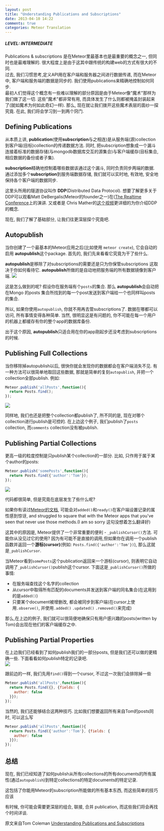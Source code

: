```yaml
---
layout: post
title: "Understanding Publications and Subscriptions"
date: 2013-04-10 14:22
comments: true
categories: Meteor Translation
---
```


##### LEVEL: INTERMEDIATE
Publications & subscriptions 是在Meteor里最基本也是最重要的概念之一, 但同时也是最难理解的. 很大程度上是由于这其中跟传统的构建web的方式有很大的不同.  
过去, 我们习惯思考,定义API用在客户端和服务器之间进行数据传递, 而在Meteor中, 客户端和服务端的数据是同步的. 我们使用publications来精确地控制如何同步.   
最初人们觉得这个概念有一些难以理解的部分原因是由于Meteor像"魔术"那样为我们做了这一切. 这些"魔术"都非常有用, 而具体发生了什么则都被掩盖封装起来了(就如魔术为何如此奇幻一样). 那么, 现在就让我们拨开这些魔术表层的面纱一探究竟. 在此, 我们将会学习到一到两个窍门. 

## Defining Publications
从本质上讲, **publication**(使用**subscription**与之相连)是从服务端(源)collection到客户端(目标)collection的传递数据方法. 同时, 把subscription想象成一个漏斗连接着标准的数据存储(与mongodb数据库交互的源集合)与客户端缓存(目标集合, 相应数据的备份或者子集).  

**subscription**精确地控制着哪些数据该通过这个漏斗, 同时负责同步两端的数据. 通过添加多个**subscription**到服务端数据存储, 我们就可以实时地, 有效地, 安全地保持各个客户端的数据同步. 
<!-- more -->
这里头所用的隧道协议叫作 **DDP**(Distributed Data Protocol). 想要了解更多关于DDP可以观看Matt DeBergalis(Meteor的founder之一)在([The Realtime Conference](http://2012.realtimeconf.com/video/matt-debergalis)上的演讲. 又或者是 Chris Mather的[这个视频](http://www.eventedmind.com/posts/meteor-subscriptions-and-ddp)更详细的为你介绍DDP的概念.

现在, 我们了解了基础部分, 让我们往更深层探个究竟吧.

## Autopublish
当你创建了一个最基本的Meteor应用之后(比如使用 `meteor create`), 它会自动的启用 **autopublish**这个package. 首先的, 我们先来看看它究竟为干了些什么.  

**autopublish**是移除了对subscriptions的需要还是只为你保管subscriptions 这取决于你如何看待它. **autopublish**所做的是自动地把服务端的所有数据镜像到客户端. 
![](http://www.themeteorbook.com/images/book/autopublish@2x.png)

这是怎么做到的呢? 假设你在服务端有个`posts`的集合. 那么 **autopublish**会自动把在Mongo 的posts 集合所找到的每一个post发送到客户端给一个也同样叫posts 的集合. 

所以, 如果你使用`autopublish`, 你就不用再去管subscriptions了. 数据在哪都可以访问, 所有事情变得各种简单. 当然, 很明显这是有问题的, 你不可能在每一个用户的机器上都缓存有你的整个app的数据库备份. 

出于这个原因, **autopublish**只适合用在你的app刚起步还没考虑到subscriptions的时候.

## Publishing Full Collections
当你移除掉autopublish以后, 很快你就会发现你的数据都会在客户端消失不见. 有一种方法可以很简单地取回这些数据, 那就是简单的复刻`autopublish`, 并把一个collection全部publish. 例如:

```javascript
Meteor.publish('allPosts',function(){
  return Posts.find();
});
```
![](http://www.themeteorbook.com/images/book/fullcollection@2x.png)


同样地, 我们也还是把整个collection都publish了, 所不同的是, 现在对哪个collection进行publish是可控的. 在上边这个例子, 我们publish了`posts` collection, 而`comments` collection没有被publish.

## Publishing Partial Collections
更高一级的粒度控制是只publish某个collection的一部分. 比如, 只作用于属于某个author的posts:

```javascript
Meteor.publish('somePosts',function(){
  return Posts.find({'author':'Tom'});
});
```

![](http://www.themeteorbook.com/images/book/partialcollection@2x.png)

代码都很简单, 但是究竟在底层发生了些什么呢?

如果你有读过[Meteor的文档](http://docs.meteor.com/#publishandsubscribe), 可能会对`added()`和`ready()`在客户端设置记录的属性感到惊讶,  and struggled to square that with the Meteor apps that you've seen that never use those methods.(I am so sorry 这句没想着怎么翻译好)

这其中的原因是, Meteor提供了一个非常重要的便利 - `_publishCursor()`方法. 可能你从没见过它的使用? 因为有可能不是直接的调用,但如果你在调用一个publish函数并返回一个**游标(cursor)**(例如: `Posts.find({'author':'Tom'})`), 那么这就是`_publishCursor`.

当Meteor看到`somePosts`这个publication返回来一个游标(cursor), 则表明它自动调用了`_publishCursor()`publish这个cursor. 下面这是`_publishCursor()`所做的事情:  

- 在服务端查找这个名字的collection
- 从cursor中取得所有匹配的documents并发送到客户端的同名集合(在这用到的是`added()`)
- 只要某个document被增删改, 都会被同步到客户端(在cursor上使用`.observe()`, 并使用`.added()` `.updated()` `.removed()`来完成)

那么,在上边的例子, 我们就可以很简便地确保只有用户感兴趣的posts(written by Tom)会出现在他们的客户端缓存之中.

## Publishing Partial Properties
在上边我们已经看到了如何publish我们的一部分posts, 但是我们还可以做的更精确一些. 下面看看如何publish特定的记录吧.   
![](http://www.themeteorbook.com/images/book/partialproperties@2x.png)

跟前边的一样, 我们先用`find()`得到一个cursor, 不过这一次我们会排除掉一些

```javascript
Meteor.publish('allPosts',function(){
  return Posts.find({}, {fields: {
    author: false
  }});
});
```

当然的, 我们还能够结合这两种技巧. 比如我们想要返回所有来自Tom的posts同时, 可以这么写

```javascript
Meteor.publish('allPosts',function(){
  return Posts.find({'author':'Tom'}, {fields: {
    author: false
  }});
});
```

## 总结
现在, 我们已经知道了如何publish从所有collections的所有documents的所有属性(通过`autopublish`)到特定collections的特定documents的特定记录.  

这包括了你能用Meteor的subscription所能做的所有基本东西, 而这些简单的技巧应该

有时候, 你可能会需要更深层的组合, 联接, 合并 publication, 而这些我们将会再找个时间详谈.

原文来自Tom Coleman [Understanding Publications and Subscriptions](http://www.themeteorbook.com/2013/04/05/publications-and-subscriptions/)